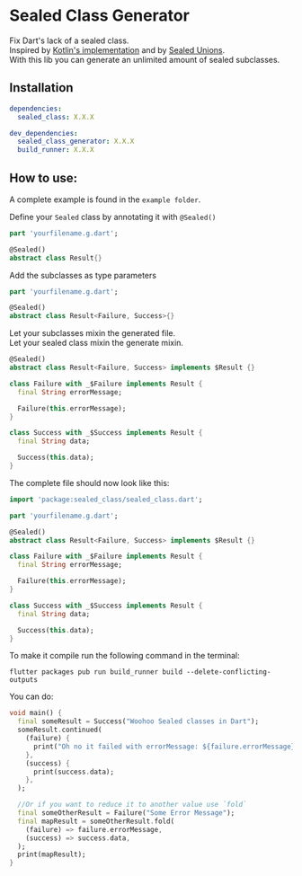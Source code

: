 # Sealed Class Generator

Fix Dart's lack of a sealed class.  
Inspired by [Kotlin's implementation](https://kotlinlang.org/docs/reference/sealed-classes.html) and by [Sealed Unions](https://pub.dev/packages/sealed_unions).  
With this lib you can generate an unlimited amount of sealed subclasses.

## Installation

```yaml
dependencies:
  sealed_class: X.X.X

dev_dependencies:
  sealed_class_generator: X.X.X
  build_runner: X.X.X
```

## How to use:

A complete example is found in the `example folder`.  

Define your `Sealed` class by annotating it with `@Sealed()`  

```dart
part 'yourfilename.g.dart';

@Sealed()
abstract class Result{}
```

Add the subclasses as type parameters  

```dart
part 'yourfilename.g.dart';

@Sealed()
abstract class Result<Failure, Success>{}
```

Let your subclasses mixin the generated file.  
Let your sealed class mixin the generate mixin.

```dart
@Sealed()
abstract class Result<Failure, Success> implements $Result {}

class Failure with _$Failure implements Result {
  final String errorMessage;

  Failure(this.errorMessage);
}

class Success with _$Success implements Result {
  final String data;

  Success(this.data);
}
```

The complete file should now look like this:  

````dart
import 'package:sealed_class/sealed_class.dart';

part 'yourfilename.g.dart';

@Sealed()
abstract class Result<Failure, Success> implements $Result {}

class Failure with _$Failure implements Result {
  final String errorMessage;

  Failure(this.errorMessage);
}

class Success with _$Success implements Result {
  final String data;

  Success(this.data);
}
````

To make it compile run the following command in the terminal:  

```shell script
flutter packages pub run build_runner build --delete-conflicting-outputs
```

You can do:  

```dart
void main() {
  final someResult = Success("Woohoo Sealed classes in Dart");
  someResult.continued(
    (failure) {
      print("Oh no it failed with errorMessage: ${failure.errorMessage}");
    },
    (success) {
      print(success.data);
    },
  );

  //Or if you want to reduce it to another value use `fold`
  final someOtherResult = Failure("Some Error Message");
  final mapResult = someOtherResult.fold(
    (failure) => failure.errorMessage,
    (success) => success.data,
  );
  print(mapResult);
}
```
